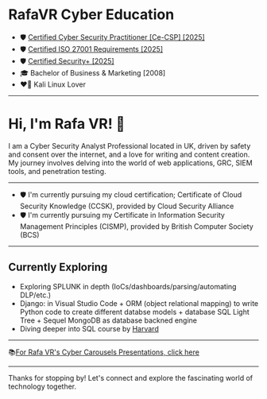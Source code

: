 # RafaVR Cyber Education
- 🛡️ [Certified Cyber Security Practitioner [Ce-CSP] [2025]](https://capslock.ac/)
- 🛡️ [Certified ISO 27001 Requirements [2025]](https://standardsdevelopment.bsigroup.com/Home/About)
- 🛡️ [Certified Security+ [2025]](https://www.comptia.org/en-us/certifications/security/)
- 🎓 Bachelor of Business & Marketing [2008]
- ❤️‍🔥 Kali Linux Lover
- - - 
# Hi, I'm Rafa VR! 👋

I am a Cyber Security Analyst Professional located in UK, driven by safety and consent over the internet, and a love for writing and content creation. My journey involves delving into the world of web applications, GRC, SIEM tools, and penetration testing.
- - -
- 🛡️ I'm currently pursuing my cloud certification; Certificate of Cloud Security Knowledge (CCSK), provided by Cloud Security Alliance
- 🛡️ I'm currently pursuing my Certificate in Information Security Management Principles (CISMP), provided by British Computer Society (BCS)
- - -
## Currently Exploring

  - Exploring SPLUNK in depth (IoCs/dashboards/parsing/automating DLP/etc.)
  - Django: in Visual Studio Code + ORM (object relational mapping) to write Python code to create different databse models + database SQL Light Tree + Sequel MongoDB as database backned engine
  - Diving deeper into SQL course by [Harvard](https://learning.edx.org/course/course-v1:HarvardX+CS50SQL+SQL/home)
- - -
📚[For Rafa VR's Cyber Carousels Presentations, click here](https://rafavrport.github.io/skills-github-pages/)
- - -

Thanks for stopping by! Let's connect and explore the fascinating world of technology together.
